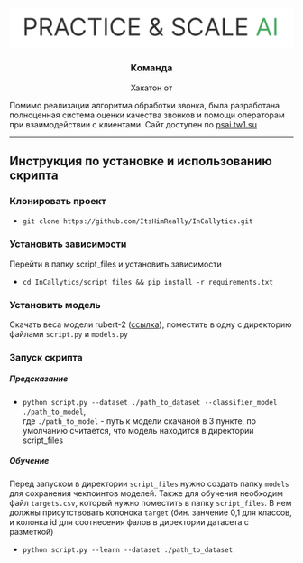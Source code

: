 <p align="center">
    <img width="636" alt="practice scale logo" src="assets/img/practice-scale_logo.png">
</p>

<h3 align="center">
    Команда <censored>
</h3>
<p align="center">
    Хакатон <censored> от <censored>
</p> 

Помимо реализации алгоритма обработки звонка, была разработана полноценная система оценки качества звонков и помощи операторам при взаимодействии с клиентами. Сайт доступен по [psai.tw1.su](https://psai.tw1.su/)

---
## Инструкция по установке и использованию скрипта
### Клонировать проект
- `git clone https://github.com/ItsHimReally/InCallytics.git`
### Установить зависимости
Перейти в папку script_files и установить зависимости  
- `cd InCallytics/script_files && pip install -r requirements.txt`
### Установить модель
Скачать веса модели rubert-2 ([ссылка](https://drive.google.com/file/d/1WEIKdmmZLRExeU8Mr2JjP-6HS6UBpY_x/view)), поместить в одну с директорию файлами `script.py` и `models.py`
### Запуск скрипта
##### Предсказание
- `python script.py --dataset ./path_to_dataset --classifier_model ./path_to_model`,  
где `./path_to_model` - путь к модели скачаной в 3 пункте, по умолчанию считается, что модель находится в директории script_files

##### Обучение
Перед запуском в директории `script_files` нужно создать папку `models` для сохранения чекпоинтов моделей. Также для обучения необходим файл `targets.csv`, который нужно поместить в папку `script_files`. В нем должны присутствовать колонока `target` (бин. занчение 0,1 для классов, и колонка id для соотнесения фалов в директории датасета с разметкой)
- `python script.py --learn --dataset ./path_to_dataset`  
